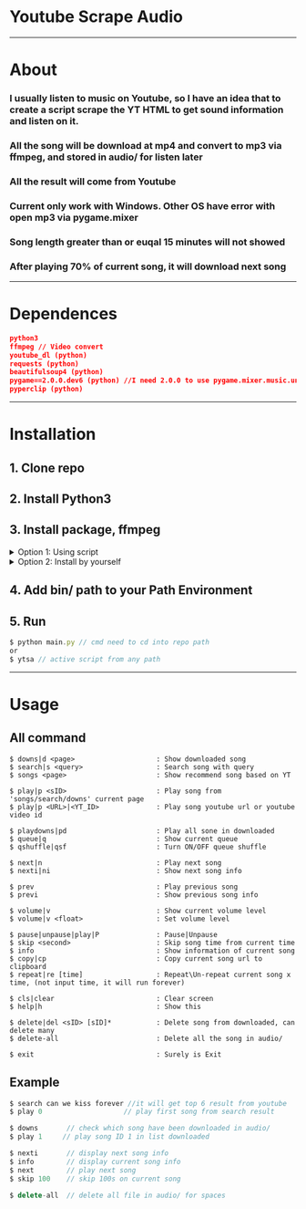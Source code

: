 # **Youtube Scrape Audio**

<hr>

# About
### I usually listen to music on Youtube, so I have an idea that to create a script scrape the YT HTML to get sound information and listen on it.
### All the song will be download at mp4 and convert to mp3 via ffmpeg, and stored in audio/ for listen later
### All the result will come from Youtube
### Current only work with Windows. Other OS have error with open mp3 via pygame.mixer
### Song length greater than or euqal 15 minutes will not showed
### After playing 70% of current song, it will download next song
<hr>

# Dependences
```json
python3
ffmpeg // Video convert
youtube_dl (python)
requests (python)
beautifulsoup4 (python)
pygame==2.0.0.dev6 (python) //I need 2.0.0 to use pygame.mixer.music.unload()
pyperclip (python)
```
<hr>

# Installation

## 1. Clone repo
## 2. Install Python3

## 3. Install package, ffmpeg
<details>
    <summary>Option 1: Using script</summary>
<p>

## - Double-click `install.bat`
```js
This script will do:
    - Extract ffmpeg in bin/ base on your OS 32bit or 64bit
    - Create virtualenv (optional)
    - Install python package
```

</p>
</details>

<details>
    <summary>Option 2: Install by yourself</summary>
<p>

```js
// This is optional
use 'virtualenv' for easy delete later
$ pip install virtualenv
// Go to repo folder
// Create a virtual enviroment for python with name 'env'
$ virtualenv env
// active virtualenv
$ env\Script\activate
// If you command promt show (env) on the first, it worker
// Example: 
$ (env) D:\project\youtube-scrape-audio> _
```
## - Install python package
```js
$ pip install -r requirements.txt
``` 
## - Extract ffmpeg in bin/
```js
Choose which version base on your OS 32/64bit
Then extract it
```

</p>
</details>

## 4. Add bin/ path to your Path Environment

## 5. Run
```js
$ python main.py // cmd need to cd into repo path
or
$ ytsa // active script from any path
```

<hr>

# Usage
## All command
```
$ downs|d <page>                    : Show downloaded song
$ search|s <query>                  : Search song with query
$ songs <page>                      : Show recommend song based on YT

$ play|p <sID>                      : Play song from 'songs/search/downs' current page
$ play|p <URL>|<YT_ID>              : Play song youtube url or youtube video id

$ playdowns|pd                      : Play all sone in downloaded
$ queue|q                           : Show current queue
$ qshuffle|qsf                      : Turn ON/OFF queue shuffle

$ next|n                            : Play next song
$ nexti|ni                          : Show next song info

$ prev                              : Play previous song
$ previ                             : Show previous song info

$ volume|v                          : Show current volume level
$ volume|v <float>                  : Set volume level

$ pause|unpause|play|P              : Pause|Unpause
$ skip <second>                     : Skip song time from current time
$ info                              : Show information of current song
$ copy|cp                           : Copy current song url to clipboard
$ repeat|re [time]                  : Repeat\Un-repeat current song x time, (not input time, it will run forever)

$ cls|clear                         : Clear screen
$ help|h                            : Show this

$ delete|del <sID> [sID]*           : Delete song from downloaded, can delete many
$ delete-all                        : Delete all the song in audio/

$ exit                              : Surely is Exit
```
## Example
```js
$ search can we kiss forever //it will get top 6 result from youtube
$ play 0                    // play first song from search result
```

```js
$ downs       // check which song have been downloaded in audio/
$ play 1     // play song ID 1 in list downloaded
```
```js
$ nexti       // display next song info
$ info        // display current song info
$ next        // play next song
$ skip 100    // skip 100s on current song
```
```js
$ delete-all  // delete all file in audio/ for spaces
```